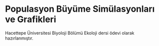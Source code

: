# Populasyon Büyüme Simülasyonları ve Grafikleri

Hacettepe Üniversitesi Biyoloji Bölümü Ekoloji dersi ödevi olarak hazırlanmıştır.
